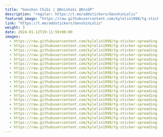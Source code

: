 ```yaml
---
title: "Genshin Chibi | @Onishiki @OniGP"
description: "regular: https://t.me/addstickers/GenshinLolis"
featured_image: "https://raw.githubusercontent.com/kylelin1998/tg-sticker-spreading-worldwide-images/main/img/e4fc4cf6-c2bd-4e80-b025-0185ffb527fc.jpg"
link: "https://t.me/addstickers/GenshinLolis"
weight: 3
date: 2024-01-12T19:11:59+08:00
images:
  - https://raw.githubusercontent.com/kylelin1998/tg-sticker-spreading-worldwide-images/main/img/e4fc4cf6-c2bd-4e80-b025-0185ffb527fc.jpg
  - https://raw.githubusercontent.com/kylelin1998/tg-sticker-spreading-worldwide-images/main/img/b1d9c4d1-13e6-45e8-8d1a-2ecd3eb80b8a.jpg
  - https://raw.githubusercontent.com/kylelin1998/tg-sticker-spreading-worldwide-images/main/img/6d7c46c9-63f0-46ac-bb67-1ff9d2cf8036.jpg
  - https://raw.githubusercontent.com/kylelin1998/tg-sticker-spreading-worldwide-images/main/img/b8655d24-cd3e-42f3-a4e2-6cb0eb9a61d6.jpg
  - https://raw.githubusercontent.com/kylelin1998/tg-sticker-spreading-worldwide-images/main/img/de7c88b3-494f-4b80-b5f0-2196b4978a36.jpg
  - https://raw.githubusercontent.com/kylelin1998/tg-sticker-spreading-worldwide-images/main/img/c8a914c4-5278-427e-96c8-fa5f5633bdc5.jpg
  - https://raw.githubusercontent.com/kylelin1998/tg-sticker-spreading-worldwide-images/main/img/429095a8-0d73-4c26-b2aa-9f9da2bc066b.jpg
  - https://raw.githubusercontent.com/kylelin1998/tg-sticker-spreading-worldwide-images/main/img/ea038a54-7af6-4e38-a1c5-507073d1d218.jpg
  - https://raw.githubusercontent.com/kylelin1998/tg-sticker-spreading-worldwide-images/main/img/6f7186cd-c37e-4ee7-b303-02514dee0124.jpg
  - https://raw.githubusercontent.com/kylelin1998/tg-sticker-spreading-worldwide-images/main/img/2dfa87d3-60b2-4a1c-ab72-5ddad6216244.jpg
  - https://raw.githubusercontent.com/kylelin1998/tg-sticker-spreading-worldwide-images/main/img/432d7637-6461-4d9b-b0a5-20ae7a733461.jpg
  - https://raw.githubusercontent.com/kylelin1998/tg-sticker-spreading-worldwide-images/main/img/e24a7f89-e728-48ec-9325-0de2361d6f1c.jpg
  - https://raw.githubusercontent.com/kylelin1998/tg-sticker-spreading-worldwide-images/main/img/2ce4e7f6-0b38-4f5a-ab98-48328a263379.jpg
  - https://raw.githubusercontent.com/kylelin1998/tg-sticker-spreading-worldwide-images/main/img/2166902e-026b-4c6a-a116-31cb8a3bad46.jpg
  - https://raw.githubusercontent.com/kylelin1998/tg-sticker-spreading-worldwide-images/main/img/50b2284e-05f4-4198-9696-8627b85b1785.jpg
  - https://raw.githubusercontent.com/kylelin1998/tg-sticker-spreading-worldwide-images/main/img/9443bc7e-b183-4681-87c8-8c3381ffcb1c.jpg
  - https://raw.githubusercontent.com/kylelin1998/tg-sticker-spreading-worldwide-images/main/img/d6aebf15-300a-45d0-8590-60b6e11b5ac5.jpg
  - https://raw.githubusercontent.com/kylelin1998/tg-sticker-spreading-worldwide-images/main/img/e1f3c14a-6272-4b0f-8901-68003b47cc85.jpg
  - https://raw.githubusercontent.com/kylelin1998/tg-sticker-spreading-worldwide-images/main/img/fab989ec-cdc3-4f48-b199-fd1d6e034502.jpg
  - https://raw.githubusercontent.com/kylelin1998/tg-sticker-spreading-worldwide-images/main/img/f5998847-f114-476f-9443-afe0d60a268d.jpg
---
```

